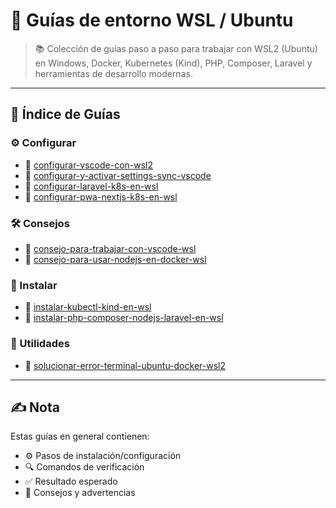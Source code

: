 # 🐧 Guías de entorno WSL / Ubuntu

> 📚 Colección de guías paso a paso para trabajar con WSL2 (Ubuntu) en Windows, Docker, Kubernetes (Kind), PHP, Composer, Laravel y herramientas de desarrollo modernas.

---

## 📁 Índice de Guías

### ⚙️ Configurar
- 📖 [configurar-vscode-con-wsl2](https://github.com/tejada1970/guias-desarrollo/blob/master/entorno-wsl/configurar/configurar-vscode-con-wsl2.md)
- 📖 [configurar-y-activar-settings-sync-vscode](https://github.com/tejada1970/guias-desarrollo/blob/master/entorno-wsl/configurar/configurar-y-activar-settings-sync-vscode.md)
- 📖 [configurar-laravel-k8s-en-wsl](https://github.com/tejada1970/guias-desarrollo/blob/master/entorno-wsl/configurar/configurar-laravel-k8s-en-wsl.md)
- 📖 [configurar-pwa-nextjs-k8s-en-wsl](https://github.com/tejada1970/guias-desarrollo/blob/master/entorno-wsl/configurar/configurar-pwa-nextjs-k8s-en-wsl.md)

### 🛠️ Consejos
- 📖 [consejo-para-trabajar-con-vscode-wsl](https://github.com/tejada1970/guias-desarrollo/blob/master/entorno-wsl/consejos/consejo-para-trabajar-con-vscode-wsl.md)
- 📖 [consejo-para-usar-nodejs-en-docker-wsl](https://github.com/tejada1970/guias-desarrollo/blob/master/entorno-wsl/consejos/consejo-para-usar-nodejs-en-docker-wsl.md)

### 🧰 Instalar
- 📖 [instalar-kubectl-kind-en-wsl](https://github.com/tejada1970/guias-desarrollo/blob/master/entorno-wsl/instalar/instalar-kubectl-kind-en-wsl.md)
- 📖 [instalar-php-composer-nodejs-laravel-en-wsl](https://github.com/tejada1970/guias-desarrollo/blob/master/entorno-wsl/instalar/instalar-php-composer-nodejs-laravel-en-wsl.md)

### 🧱 Utilidades
- 📖 [solucionar-error-terminal-ubuntu-docker-wsl2](https://github.com/tejada1970/guias-desarrollo/blob/master/entorno-wsl/utilidades/solucionar-error-terminal-ubuntu-docker-wsl2.md)

---

## ✍️ Nota
Estas guías en general contienen:
- ⚙️ Pasos de instalación/configuración  
- 🔍 Comandos de verificación  
- ✅ Resultado esperado  
- 📘 Consejos y advertencias
